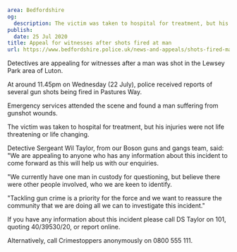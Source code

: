 ```yaml
area: Bedfordshire
og:
  description: The victim was taken to hospital for treatment, but his injuries were not life threatening or life changing.
publish:
  date: 25 Jul 2020
title: Appeal for witnesses after shots fired at man
url: https://www.bedfordshire.police.uk/news-and-appeals/shots-fired-man-jul20
```

Detectives are appealing for witnesses after a man was shot in the Lewsey Park area of Luton.

At around 11.45pm on Wednesday (22 July), police received reports of several gun shots being fired in Pastures Way.

Emergency services attended the scene and found a man suffering from gunshot wounds.

The victim was taken to hospital for treatment, but his injuries were not life threatening or life changing.

Detective Sergeant Wil Taylor, from our Boson guns and gangs team, said: "We are appealing to anyone who has any information about this incident to come forward as this will help us with our enquiries.

"We currently have one man in custody for questioning, but believe there were other people involved, who we are keen to identify.

"Tackling gun crime is a priority for the force and we want to reassure the community that we are doing all we can to investigate this incident."

If you have any information about this incident please call DS Taylor on 101, quoting 40/39530/20, or report online.

Alternatively, call Crimestoppers anonymously on 0800 555 111.
